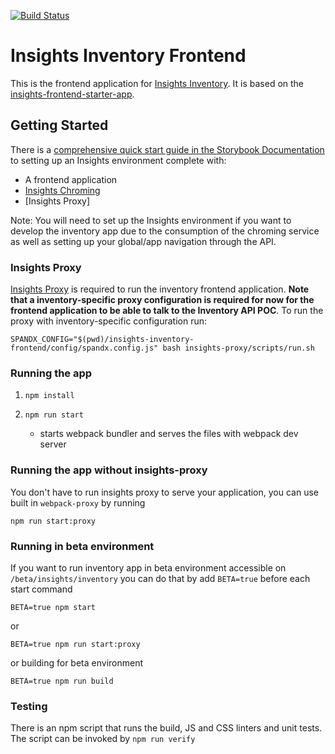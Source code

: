 [![Build Status](https://jenkins-insights-jenkins.1b13.insights.openshiftapps.com/buildStatus/icon?job=insights-inventory-frontend/insights-inventory-frontend-ci)](https://jenkins-insights-jenkins.1b13.insights.openshiftapps.com/job/insights-inventory-frontend/job/insights-inventory-frontend-ci/)

# Insights Inventory Frontend

This is the frontend application for [Insights Inventory](https://github.com/RedHatInsights/insights-inventory). It is based on the [insights-frontend-starter-app](git@github.com:RedHatInsights/insights-frontend-starter-app.git).

## Getting Started
There is a [comprehensive quick start guide in the Storybook Documentation](https://github.com/RedHatInsights/insights-frontend-storybook/blob/master/src/docs/welcome/quickStart/DOC.md) to setting up an Insights environment complete with:
- A frontend application
- [Insights Chroming](https://github.com/RedHatInsights/insights-chrome)
- [Insights Proxy]

Note: You will need to set up the Insights environment if you want to develop the inventory app due to the consumption of the chroming service as well as setting up your global/app navigation through the API.

### Insights Proxy
[Insights Proxy](https://github.com/RedHatInsights/insights-proxy) is required to run the inventory frontend application. **Note that a inventory-specific proxy configuration is required for now for the frontend application to be able to talk to the Inventory API POC**. To run the proxy with inventory-specific configuration run:
```
SPANDX_CONFIG="$(pwd)/insights-inventory-frontend/config/spandx.config.js" bash insights-proxy/scripts/run.sh
```

### Running the app
1. ```npm install```

2. ```npm run start```
    - starts webpack bundler and serves the files with webpack dev server

### Running the app without insights-proxy

You don't have to run insights proxy to serve your application, you can use built in `webpack-proxy` by running
```
npm run start:proxy
```

### Running in beta environment

If you want to run inventory app in beta environment accessible on `/beta/insights/inventory` you can do that by add `BETA=true` before each start command

```
BETA=true npm start
```

or

```
BETA=true npm run start:proxy
```

or building for beta environment
```
BETA=true npm run build
```

### Testing
There is an npm script that runs the build, JS and CSS linters and unit tests. The script can be invoked by
`npm run verify`
